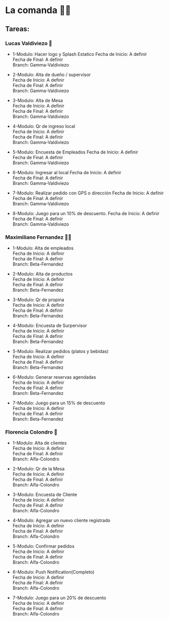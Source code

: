 # La comanda 🍔🍕
## Tareas:
### Lucas Valdiviezo 🧑

+ 1-Modulo: Hacer logo y Splash Estatico
Fecha de Inicio: A definir  
Fecha de Final: A definir  
Branch: Gamma-Valdiviezo  

+ 2-Modulo: Alta de dueño / supervisor  
Fecha de Inicio: A definir  
Fecha de Final: A definir  
Branch: Gamma-Valdiviezo

+ 3-Modulo: Alta de Mesa  
Fecha de Inicio: A definir  
Fecha de Final: A definir  
Branch: Gamma-Valdiviezo  

+ 4-Modulo: Qr de ingreso local  
Fecha de Inicio: A definir  
Fecha de Final: A definir  
Branch: Gamma-Valdiviezo 

+ 5-Modulo: Encuesta de Empleados
Fecha de Inicio: A definir  
Fecha de Final: A definir  
Branch: Gamma-Valdiviezo 

+ 6-Modulo: Ingresar al local
Fecha de Inicio: A definir  
Fecha de Final: A definir  
Branch: Gamma-Valdiviezo 

+ 7-Modulo: Realizar pedido con GPS o dirección
Fecha de Inicio: A definir  
Fecha de Final: A definir  
Branch: Gamma-Valdiviezo 

+ 8-Modulo: Juego para un 10% de descuento.
Fecha de Inicio: A definir  
Fecha de Final: A definir  
Branch: Gamma-Valdiviezo 

### Maximiliano Fernandez 👨‍🦱

+ 1-Modulo: Alta de empleados  
Fecha de Inicio: A definir  
Fecha de Final: A definir  
Branch: Beta-Fernandez  

+ 2-Modulo: Alta de productos  
Fecha de Inicio: A definir  
Fecha de Final: A definir  
Branch: Beta-Fernandez  

+ 3-Modulo: Qr de propina  
Fecha de Inicio: A definir  
Fecha de Final: A definir  
Branch: Beta-Fernandez  

+ 4-Modulo: Encuesta de Surpervisor    
Fecha de Inicio: A definir  
Fecha de Final: A definir  
Branch: Beta-Fernandez 

+ 5-Modulo: Realizar pedidos (platos y bebidas)  
Fecha de Inicio: A definir  
Fecha de Final: A definir  
Branch: Beta-Fernandez  

+ 6-Modulo: Generar reservas agendadas  
Fecha de Inicio: A definir  
Fecha de Final: A definir  
Branch: Beta-Fernandez  

+ 7-Modulo: Juego para un 15% de descuento  
Fecha de Inicio: A definir  
Fecha de Final: A definir  
Branch: Beta-Fernandez  

### Florencia Colondro 👩

+ 1-Modulo: Alta de clientes  
Fecha de Inicio: A definir  
Fecha de Final: A definir  
Branch: Alfa-Colondro  

+ 2-Modulo: Qr de la Mesa  
Fecha de Inicio: A definir  
Fecha de Final: A definir  
Branch: Alfa-Colondro  

+ 3-Modulo: Encuesta de Cliente  
Fecha de Inicio: A definir  
Fecha de Final: A definir  
Branch: Alfa-Colondro   

+ 4-Modulo: Agregar un nuevo cliente registrado   
Fecha de Inicio: A definir  
Fecha de Final: A definir  
Branch: Alfa-Colondro

+ 5-Modulo: Confirmar pedidos  
Fecha de Inicio: A definir  
Fecha de Final: A definir  
Branch: Alfa-Colondro

+ 6-Modulo: Push Notification(Completo)  
Fecha de Inicio: A definir  
Fecha de Final: A definir  
Branch: Alfa-Colondro  

+ 7-Modulo: Juego para un 20% de descuento  
Fecha de Inicio: A definir  
Fecha de Final: A definir  
Branch: Alfa-Colondro


